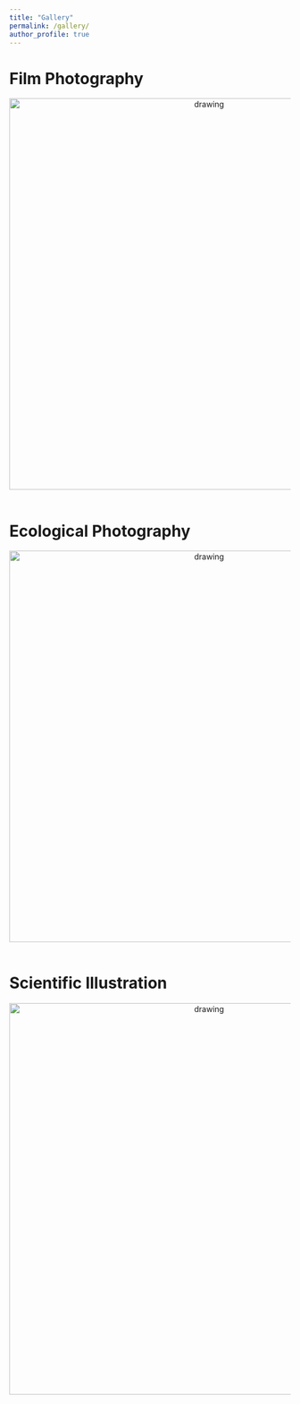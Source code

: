 ```yaml
---
title: "Gallery"
permalink: /gallery/
author_profile: true
---
```


# Film Photography
<center><img src="https://raw.githubusercontent.com/mbernste/mbernste.github.io/master/images/adventure.jpg" alt="drawing" width="700"/></center>
<br>

# Ecological Photography
<center><img src="https://raw.githubusercontent.com/mbernste/mbernste.github.io/master/images/morocco.jpg" alt="drawing" width="700"/></center>
<br>

# Scientific Illustration
<center><img src="https://raw.githubusercontent.com/mbernste/mbernste.github.io/master/images/DSC02810.jpg" alt="drawing" width="700"/></center>
<br>

